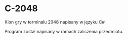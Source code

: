 # C-2048
Klon gry w terminalu 2048 napisany w języku C#

Program został napisany w ramach zaliczenia przedmiotu. 
